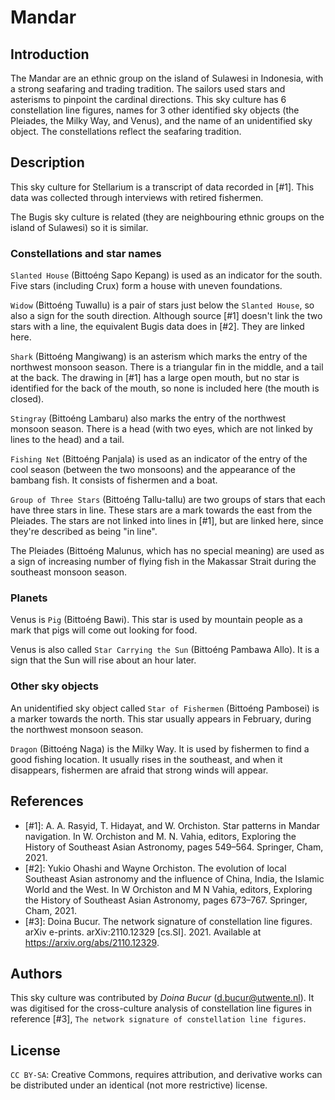 # Mandar

## Introduction

The Mandar are an ethnic group on the island of Sulawesi in Indonesia, with a strong seafaring and trading tradition. The sailors used stars and asterisms to pinpoint the cardinal directions. This sky culture has 6 constellation line figures, names for 3 other identified sky objects (the Pleiades, the Milky Way, and Venus), and the name of an unidentified sky object. The constellations reflect the seafaring tradition.

## Description

This sky culture for Stellarium is a transcript of data recorded in [#1]. This data was collected through interviews with retired fishermen.

The Bugis sky culture is related (they are neighbouring ethnic groups on the island of Sulawesi) so it is similar.

### Constellations and star names

`Slanted House` (Bittoéng Sapo Kepang) is used as an indicator for the south. Five stars (including Crux) form a house with uneven foundations.

`Widow` (Bittoéng Tuwallu) is a pair of stars just below the `Slanted House`, so also a sign for the south direction. Although source [#1] doesn't link the two stars with a line, the equivalent Bugis data does in [#2]. They are linked here.

`Shark` (Bittoéng Mangiwang) is an asterism which marks the entry of the northwest monsoon season. There is a triangular  fin in the middle, and a tail at the back. The drawing in [#1] has a large open mouth, but no star is identified for the back of the mouth, so none is included here (the mouth is closed). 

`Stingray` (Bittoéng Lambaru) also marks the entry of the northwest monsoon season. There is a head (with two eyes, which are not linked by lines to the head) and a tail.

`Fishing Net` (Bittoéng Panjala) is used as an indicator of the entry of the cool season (between the two monsoons) and the appearance of the bambang fish. It consists of fishermen and a boat.

`Group of Three Stars` (Bittoéng Tallu-tallu) are two groups of stars that each have three stars in line. These stars are a mark towards the east from the Pleiades. The stars are not linked into lines in [#1], but are linked here, since they're described as being "in line".

The Pleiades (Bittoéng Malunus, which has no special meaning) are used as a sign of increasing number of flying fish in the Makassar Strait during the southeast monsoon season. 

### Planets

Venus is `Pig` (Bittoéng Bawi). This star is used by mountain people as a mark that pigs will come out looking for food. 

Venus is also called `Star Carrying the Sun` (Bittoéng Pambawa Allo). It is a sign that the Sun will rise about an hour later.

### Other sky objects

An unidentified sky object called `Star of Fishermen` (Bittoéng Pambosei) is a marker towards the north. This star  usually appears in February, during the northwest monsoon season.

`Dragon` (Bittoéng Naga) is the Milky Way. It is used by fishermen to find a good fishing location. It usually rises in the southeast, and when it disappears, fishermen are afraid that strong winds will appear.

## References

 - [#1]: A. A. Rasyid, T. Hidayat, and W. Orchiston. Star patterns in Mandar navigation. In W. Orchiston and M. N. Vahia, editors, Exploring the History of Southeast Asian Astronomy, pages 549–564. Springer, Cham, 2021.
 - [#2]: Yukio Ohashi and Wayne Orchiston. The evolution of local Southeast Asian astronomy and the influence of China, India, the Islamic World and the West. In W Orchiston and M N Vahia, editors, Exploring the History of Southeast Asian Astronomy, pages 673–767. Springer, Cham, 2021.
 - [#3]: Doina Bucur. The network signature of constellation line figures. arXiv e-prints. arXiv:2110.12329 [cs.SI]. 2021. Available at <https://arxiv.org/abs/2110.12329>.

## Authors

This sky culture was contributed by _Doina Bucur_ (d.bucur@utwente.nl). It was digitised for the cross-culture analysis of constellation line figures in reference [#3], `The network signature of constellation line figures`.

## License

`CC BY-SA`: Creative Commons, requires attribution, and derivative works can be distributed under an identical (not more restrictive) license.